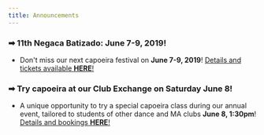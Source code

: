 ```yaml
---
title: Announcements
---
```


### ➡ 11th Negaca Batizado: June 7-9, 2019!
* Don't miss our next capoeira festival on **June 7-9, 2019**! [Details and tickets available **HERE**!](/batizado2019)

### ➡ Try capoeira at our Club Exchange on Saturday June 8!
* A unique opportunity to try a special capoeira class during our annual event, tailored to students of other dance and MA clubs **June 8, 1:30pm**! [Details and bookings **HERE**!](https://www.facebook.com/events/1744281499004904)

<!--
### ➡ May 2019 Fridays Schedule CHILDREN
* Cambridge Capoeira club children: dates in May are: 3, 17, 24, 31 (10th May there will be no class) [schedule](#classes)   
  
* Please contact [**Manuela**](mailto:manuela.gnc@gmail.com) for availability in the Cambridge and Saffron Walden kids clubs.

### ➡ January is bring a friend to capoeira month!
* **2 for 1 classes** when you bring a friend to try capoeira on Thursdays beginners! Spread the love, help us grow, get a free class ;)

### ➡ Back to class Schedule 2019 CHILDREN
* **Cambridge** Capoeira club children: First class in 2019 is **Friday, January 11th, 2019**
* **Saffron Walden** Capoeira club children: First class in 2019 is **Wednesday, January 16th, 2019**
* Please contact [**Manuela**](mailto:manuela.gnc@gmail.com) for availability in the Cambridge and Saffron Walden kids clubs

### ➡ [**GNC Batizado 2018**](/batizado2018)!
Mark your calendar for the Grupo Negaça Capoeira Batizado **June 15-17, 2018**! Join us to celebrate 10yrs of Negaça in the UK! Book your tickets [**here**](/batizado2018#info)

### ➡ New adult class in Cambourne
Taught by Mestre Chitãozinho, this new class starts on the 28th February and is open to complete beginners with all Capoeira levels welcome. Check out the details in the [schedule](#classes)
* Please contact [**Helen**](mailto:capoeiracambs@gmail.com) for availability in the Cambourne class

### ➡ Easter Holidays 2018 CHILDREN
* Cambridge Capoeira club children:  Friday 30/03/2018 all classes on holiday [schedule](#classes)
* Saffron Walden Capoeira club children: Wednesday 4/04/2018 all classes on holiday [schedule](#classes)
* Please contact [**Manuela**](mailto:manuela.gnc@gmail.com) for place availability in the Cambridge and Saffron Walden kids clubs.
-->

<!--
### ➡ New 2018 Beginners series!
Get fit, make new friends and start an awesome hobby in 2018 with capoeira!  
New 10-week beginners series starting:
* February 1st, 2018 in Cambridge (Thursdays, 6:30-7:30pm). Full series for £50 or £6/class

Check out the detailed [schedule](#classes) of beginner classes and [**sign-up here**](/signup). Places are limited!
-->
<!--
### ➡ Easter Holidays 2018 CHILDREN
* Cambridge Capoeira club children:  Friday 30/03/2018 all classes on holiday [schedule](#classes)
* Saffron Walden Capoeira club children: Wednesday 4/04/2018 all classes on holiday [schedule](#classes)

* Please contact [**Manuela**](mailto:manuela.gnc@gmail.com) for place availability in the Cambridge and Saffron Walden kids clubs.
* Please contact [**Susannah**](mailto:enganosa.gnc@gmail.com) for place availability in the Stapleford kids clubs.

### ➡ [Mill Road Winter Fair 2018](http://www.millroadwinterfair.org/performers-2018/)
* Our street roda is <font color="red">cancelled</font> due to weather and low interest but we still want to meet up for a coffee on **Saturday, December 1st @ 12:00** [in front of the Co-op on Mill Road, Cambridge](https://goo.gl/maps/ErsZBUaDUn72)!

-->
